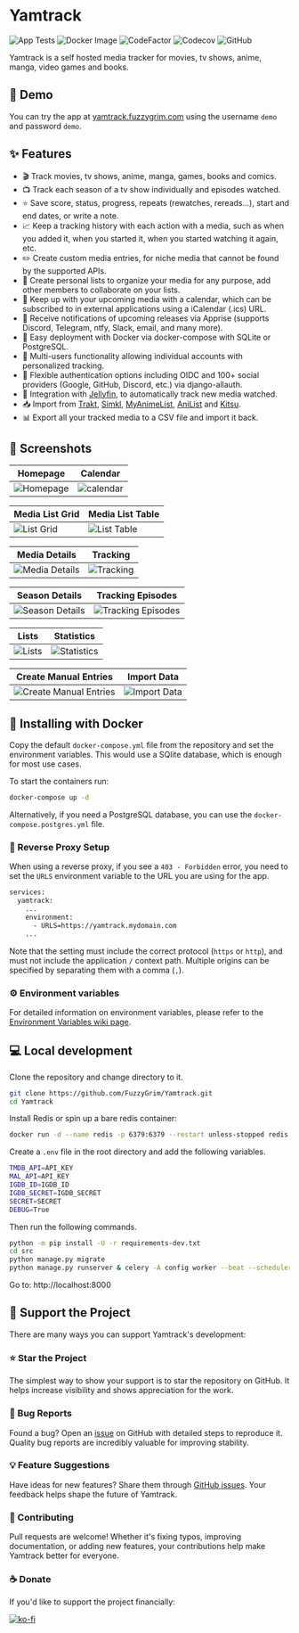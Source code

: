 # Yamtrack

![App Tests](https://github.com/FuzzyGrim/Yamtrack/actions/workflows/app-tests.yml/badge.svg)
![Docker Image](https://github.com/FuzzyGrim/Yamtrack/actions/workflows/docker-image.yml/badge.svg)
![CodeFactor](https://www.codefactor.io/repository/github/fuzzygrim/yamtrack/badge)
![Codecov](https://codecov.io/github/FuzzyGrim/Yamtrack/branch/dev/graph/badge.svg?token=PWUG660120)
![GitHub](https://img.shields.io/badge/license-AGPL--3.0-blue)

Yamtrack is a self hosted media tracker for movies, tv shows, anime, manga, video games and books.

## 🚀 Demo

You can try the app at [yamtrack.fuzzygrim.com](https://yamtrack.fuzzygrim.com) using the username `demo` and password `demo`.

## ✨ Features

- 🎬 Track movies, tv shows, anime, manga, games, books and comics.
- 📺 Track each season of a tv show individually and episodes watched.
- ⭐ Save score, status, progress, repeats (rewatches, rereads...), start and end dates, or write a note.
- 📈 Keep a tracking history with each action with a media, such as when you added it, when you started it, when you started watching it again, etc.
- ✏️ Create custom media entries, for niche media that cannot be found by the supported APIs.
- 📂 Create personal lists to organize your media for any purpose, add other members to collaborate on your lists.
- 📅 Keep up with your upcoming media with a calendar, which can be subscribed to in external applications using a iCalendar (.ics) URL.
- 🔔 Receive notifications of upcoming releases via Apprise (supports Discord, Telegram, ntfy, Slack, email, and many more).
- 🐳 Easy deployment with Docker via docker-compose with SQLite or PostgreSQL.
- 👥 Multi-users functionality allowing individual accounts with personalized tracking.
- 🔑 Flexible authentication options including OIDC and 100+ social providers (Google, GitHub, Discord, etc.) via django-allauth.
- 🦀 Integration with [Jellyfin](https://jellyfin.org/), to automatically track new media watched.
- 📥 Import from [Trakt](https://trakt.tv/), [Simkl](https://simkl.com/), [MyAnimeList](https://myanimelist.net/), [AniList](https://anilist.co/) and [Kitsu](https://kitsu.app/).
- 📊 Export all your tracked media to a CSV file and import it back.

## 📱 Screenshots

| Homepage                                                                                       | Calendar                                                                                    |
| ---------------------------------------------------------------------------------------------- | ------------------------------------------------------------------------------------------- |
| <img src="https://cdn.fuzzygrim.com/file/fuzzygrim/yamtrack/homepage.png?v2" alt="Homepage" /> | <img src="https://cdn.fuzzygrim.com/file/fuzzygrim/yamtrack/calendar.png" alt="calendar" /> |

| Media List Grid                                                                                    | Media List Table                                                                                     |
| -------------------------------------------------------------------------------------------------- | ---------------------------------------------------------------------------------------------------- |
| <img src="https://cdn.fuzzygrim.com/file/fuzzygrim/yamtrack/medialist_grid.png" alt="List Grid" /> | <img src="https://cdn.fuzzygrim.com/file/fuzzygrim/yamtrack/medialist_table.png" alt="List Table" /> |

| Media Details                                                                                         | Tracking                                                                                    |
| ----------------------------------------------------------------------------------------------------- | ------------------------------------------------------------------------------------------- |
| <img src="https://cdn.fuzzygrim.com/file/fuzzygrim/yamtrack/media_details.png" alt="Media Details" /> | <img src="https://cdn.fuzzygrim.com/file/fuzzygrim/yamtrack/tracking.png" alt="Tracking" /> |

| Season Details                                                                                          | Tracking Episodes                                                                                            |
| ------------------------------------------------------------------------------------------------------- | ------------------------------------------------------------------------------------------------------------ |
| <img src="https://cdn.fuzzygrim.com/file/fuzzygrim/yamtrack/season_details.png" alt="Season Details" /> | <img src="https://cdn.fuzzygrim.com/file/fuzzygrim/yamtrack/tracking_episode.png" alt="Tracking Episodes" /> |

| Lists                                                                                 | Statistics                                                                                      |
| ------------------------------------------------------------------------------------- | ----------------------------------------------------------------------------------------------- |
| <img src="https://cdn.fuzzygrim.com/file/fuzzygrim/yamtrack/lists.png" alt="Lists" /> | <img src="https://cdn.fuzzygrim.com/file/fuzzygrim/yamtrack/statistics.png" alt="Statistics" /> |

| Create Manual Entries                                                                                         | Import Data                                                                                       |
| ------------------------------------------------------------------------------------------------------------- | ------------------------------------------------------------------------------------------------- |
| <img src="https://cdn.fuzzygrim.com/file/fuzzygrim/yamtrack/create_custom.png" alt="Create Manual Entries" /> | <img src="https://cdn.fuzzygrim.com/file/fuzzygrim/yamtrack/import_data.png" alt="Import Data" /> |

## 🐳 Installing with Docker

Copy the default `docker-compose.yml` file from the repository and set the environment variables. This would use a SQlite database, which is enough for most use cases.

To start the containers run:

```bash
docker-compose up -d
```

Alternatively, if you need a PostgreSQL database, you can use the `docker-compose.postgres.yml` file.

### 🌊 Reverse Proxy Setup

When using a reverse proxy, if you see a `403 - Forbidden` error, you need to set the `URLS` environment variable to the URL you are using for the app.

```bash
services:
  yamtrack:
    ...
    environment:
      - URLS=https://yamtrack.mydomain.com
    ...
```

Note that the setting must include the correct protocol (`https` or `http`), and must not include the application `/` context path. Multiple origins can be specified by separating them with a comma (`,`).

### ⚙️ Environment variables

For detailed information on environment variables, please refer to the [Environment Variables wiki page](https://github.com/FuzzyGrim/Yamtrack/wiki/Environment-Variables).

## 💻 Local development

Clone the repository and change directory to it.

```bash
git clone https://github.com/FuzzyGrim/Yamtrack.git
cd Yamtrack
```

Install Redis or spin up a bare redis container:

```bash
docker run -d --name redis -p 6379:6379 --restart unless-stopped redis:7-alpine
```

Create a `.env` file in the root directory and add the following variables.

```bash
TMDB_API=API_KEY
MAL_API=API_KEY
IGDB_ID=IGDB_ID
IGDB_SECRET=IGDB_SECRET
SECRET=SECRET
DEBUG=True
```

Then run the following commands.

```bash
python -m pip install -U -r requirements-dev.txt
cd src
python manage.py migrate
python manage.py runserver & celery -A config worker --beat --scheduler django --loglevel DEBUG & tailwindcss -i ./static/css/input.css -o ./static/css/tailwind.css --watch
```

Go to: http://localhost:8000

## 💪 Support the Project

There are many ways you can support Yamtrack's development:

### ⭐ Star the Project

The simplest way to show your support is to star the repository on GitHub. It helps increase visibility and shows appreciation for the work.

### 🐛 Bug Reports

Found a bug? Open an [issue](https://github.com/FuzzyGrim/Yamtrack/issues) on GitHub with detailed steps to reproduce it. Quality bug reports are incredibly valuable for improving stability.

### 💡 Feature Suggestions

Have ideas for new features? Share them through [GitHub issues](https://github.com/FuzzyGrim/Yamtrack/issues). Your feedback helps shape the future of Yamtrack.

### 🧪 Contributing

Pull requests are welcome! Whether it's fixing typos, improving documentation, or adding new features, your contributions help make Yamtrack better for everyone.

### ☕ Donate

If you'd like to support the project financially:

[![ko-fi](https://ko-fi.com/img/githubbutton_sm.svg)](https://ko-fi.com/fuzzygrim)
